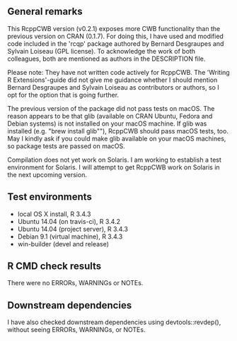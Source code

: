 ## General remarks

This RcppCWB version (v0.2.1) exposes more CWB functionality than the previous version
on CRAN (0.1.7). For doing this, I have used and modified code included in the 'rcqp' package
authored by Bernard Desgraupes and Sylvain Loiseau (GPL license). To acknowledge the 
work of both colleagues, both are mentioned as authors in the DESCRIPTION file.

Please note: They have not written code actively for RcppCWB. The 'Writing R Extensions'-guide did not
give me guidance whether I should mention Bernard Desgraupes and Sylvain Loiseau as contributors
or authors, so I opt for the option that is going further.

The previous version of the package did not pass tests on macOS. The reason
appears to be that glib (available on CRAN Ubuntu, Fedora and Debian systems)
is not installed on your macOS machine. If glib was installed  (e.g. "brew install glib""),
RcppCWB should pass macOS tests, too. May I kindly ask if you could make glib available on
your macOS machines, so package tests are passed on macOS.

Compilation does not yet work on Solaris. I am working to establish a test environment 
for Solaris. I will attempt to get RcppCWB work on Solaris in the next upcoming version.


## Test environments

* local OS X install, R 3.4.3
* Ubuntu 14.04 (on travis-ci), R 3.4.2
* Ubuntu 14.04 (project server), R 3.4.3
* Debian 9.1 (virtual machine), R 3.4.3
* win-builder (devel and release)


## R CMD check results

There were no ERRORs, WARNINGs or NOTEs. 


## Downstream dependencies

I have also checked downstream dependencies using devtools::revdep(),
without seeing ERRORs, WARNINGs, or NOTEs.

